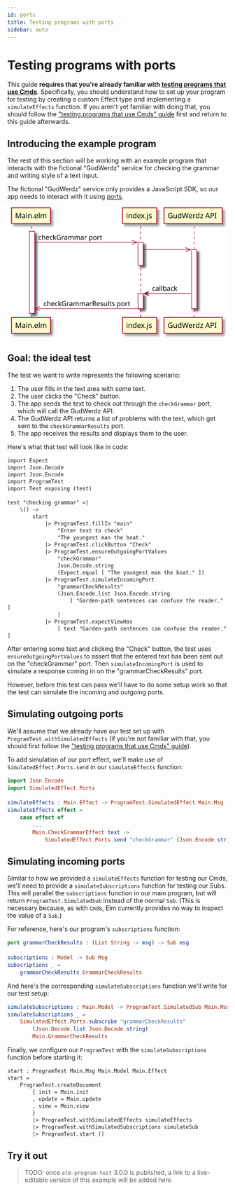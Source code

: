 ```yaml
---
id: ports
title: Testing programs with ports
sidebar: auto
---
```


# Testing programs with ports

This guide **requires that you're already familiar with
[testing programs that use Cmds](cmds.md)**.
Specifically, you should understand how to set up your program for testing
by creating a custom Effect type and implementing a `simulateEffects` function.
If you aren't yet familiar with doing that, you should follow the
["testing programs that use Cmds" guide](cmds.md) first and return to this guide afterwards.


## Introducing the example program

The rest of this section will be working with an example program
that interacts with the fictional "GudWerdz" service for
checking the grammar and writing style of a text input.

The fictional "GudWerdz" service only provides a JavaScript SDK,
so our app needs to interact with it using [ports](https://guide.elm-lang.org/interop/ports.html).

![architecture diagram described in the preceding paragraph](./GrammarCheckExample.svg)


## Goal: the ideal test

The test we want to write represents the following scenario:

1. The user fills in the text area with some text.
1. The user clicks the "Check" button.
1. The app sends the text to check out through the `checkGrammar` port, which will call the GudWerdz API.
1. The GudWerdz API returns a list of problems with the text, which get sent to the `checkGrammarResults` port.
1. The app receives the results and displays them to the user.

Here's what that test will look like in code:

```elm{14-22}
import Expect
import Json.Decode
import Json.Encode
import ProgramTest
import Test exposing (test)

test "checking grammar" <|
    \() ->
        start
            |> ProgramTest.fillIn "main"
                "Enter text to check"
                "The youngest man the boat."
            |> ProgramTest.clickButton "Check"
            |> ProgramTest.ensureOutgoingPortValues
                "checkGrammar"
                Json.Decode.string
                (Expect.equal [ "The youngest man the boat." ])
            |> ProgramTest.simulateIncomingPort
                "grammarCheckResults"
                (Json.Encode.list Json.Encode.string
                    [ "Garden-path sentences can confuse the reader." ]
                )
            |> ProgramTest.expectViewHas
                [ text "Garden-path sentences can confuse the reader." ]
```

After entering some text and clicking the "Check" button,
the test uses `ensureOutgoingPortValues` to assert that the entered text has been sent out on the "checkGrammar" port.
Then `simulateIncomingPort` is used to simulate a response coming in on the "grammarCheckResults" port.

However, before this test can pass we'll have to do some setup work
so that the test can simulate the incoming and outgoing ports.


## Simulating outgoing ports

We'll assume that we already have our test set up with `ProgramTest.withSimulatedEffects`
(if you're not familiar with that,
you should first follow the ["testing programs that use Cmds" guide](cmds.md)).

To add simulation of our port effect, we'll make use of `SimulatedEffect.Ports.send`
in our `simulateEffects` function:

```elm
import Json.Encode
import SimulatedEffect.Ports

simulateEffects : Main.Effect -> ProgramTest.SimulatedEffect Main.Msg
simulateEffects effect =
    case effect of
        ...
        Main.CheckGrammarEffect text ->
            SimulatedEffect.Ports.send "checkGrammar" (Json.Encode.string text)
```


## Simulating incoming ports

Similar to how we provided a `simulateEffects` function for testing our Cmds,
we'll need to provide a `simulateSubscriptions` function for testing our Subs.
This will parallel the `subscriptions` function in our main program,
but will return `ProgramTest.SimulatedSub` instead of the normal `Sub`.
(This is necessary because, as with `Cmd`s,
Elm currently provides no way to inspect the value of a `Sub`.)

For reference, here's our program's `subscriptions` function:

```elm
port grammarCheckResults : (List String -> msg) -> Sub msg

subscriptions : Model -> Sub Msg
subscriptions _ =
    grammarCheckResults GrammarCheckResults
```

And here's the corresponding `simulateSubscriptions` function we'll write for our test setup:

```elm
simulateSubscriptions : Main.Model -> ProgramTest.SimulatedSub Main.Msg
simulateSubscriptions _ =
    SimulatedEffect.Ports.subscribe "grammarCheckResults"
        (Json.Decode.list Json.Decode.string)
        Main.GrammarCheckResults
```

Finally, we configure our `ProgramTest` with the `simulateSubscriptions` function before starting it:

```elm{9}
start : ProgramTest Main.Msg Main.Model Main.Effect
start =
    ProgramTest.createDocument
        { init = Main.init
        , update = Main.update
        , view = Main.view
        }
        |> ProgramTest.withSimulatedEffects simulateEffects
        |> ProgramTest.withSimulatedSubscriptions simulateSub
        |> ProgramTest.start ()
```



## Try it out

> TODO: once `elm-program-test` 3.0.0 is published,
> a link to a live-editable version of this example will be added here
